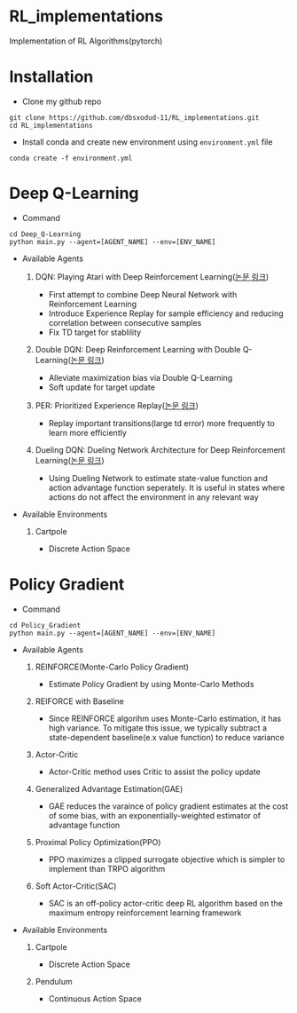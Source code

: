 # RL_implementations
Implementation of RL Algorithms(pytorch)

# Installation
- Clone my github repo
```
git clone https://github.com/dbsxodud-11/RL_implementations.git
cd RL_implementations
```
- Install conda and create new environment using `environment.yml` file
```
conda create -f environment.yml
```

# Deep Q-Learning

- Command
```
cd Deep_Q-Learning
python main.py --agent=[AGENT_NAME] --env=[ENV_NAME]
```

- Available Agents

    1. DQN: Playing Atari with Deep Reinforcement Learning([논문 링크](https://www.cs.toronto.edu/~vmnih/docs/dqn.pdf))

        - First attempt to combine Deep Neural Network with Reinforcement Learning
        - Introduce Experience Replay for sample efficiency and reducing correlation between consecutive samples
        - Fix TD target for stablility


    2. Double DQN: Deep Reinforcement Learning with Double Q-Learning([논문 링크](https://arxiv.org/abs/1509.06461))

        - Alleviate maximization bias via Double Q-Learning
        - Soft update for target update

    3. PER: Prioritized Experience Replay([논문 링크](https://arxiv.org/pdf/1511.05952.pdf))

        - Replay important transitions(large td error) more frequently to learn more efficiently

    4. Dueling DQN: Dueling Network Architecture for Deep Reinforcement Learning([논문 링크](https://arxiv.org/abs/1511.06581))

        - Using Dueling Network to estimate state-value function and action advantage function seperately. It is useful in states where actions do not affect the environment in any relevant way

- Available Environments

    1. Cartpole

        - Discrete Action Space


# Policy Gradient

- Command
```
cd Policy_Gradient
python main.py --agent=[AGENT_NAME] --env=[ENV_NAME]
```

- Available Agents

    1. REINFORCE(Monte-Carlo Policy Gradient)

        - Estimate Policy Gradient by using Monte-Carlo Methods

    2. REIFORCE with Baseline

        - Since REINFORCE algorihm uses Monte-Carlo estimation, it has high variance. To mitigate this issue, we typically subtract a state-dependent baseline(e.x value function) to reduce variance

    3. Actor-Critic

        - Actor-Critic method uses Critic to assist the policy update

    4. Generalized Advantage Estimation(GAE)

        - GAE reduces the varaince of policy gradient estimates at the cost of some bias, with an exponentially-weighted estimator of advantage function

    5. Proximal Policy Optimization(PPO)

        - PPO maximizes a clipped surrogate objective which is simpler to implement than TRPO algorithm

    6. Soft Actor-Critic(SAC)

        - SAC is an off-policy actor-critic deep RL algorithm based on the maximum entropy reinforcement learning framework
        
- Available Environments

    1. Cartpole

        - Discrete Action Space  

    2. Pendulum

        - Continuous Action Space
